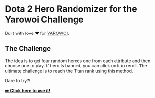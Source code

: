 # Dota 2 Hero Randomizer for the Yarowoi Challenge

Built with love ❤️ for [YAROWOI](https://www.twitch.tv/yarowoiqa).

## The Challenge

The idea is to get four random heroes one from each attribute and then choose one to play. If hero is banned, you can click on it to reroll. The ultimate challenge is to reach the Titan rank using this method.

Dare to try?!

[**➡️ Click here to use it!**](https://vladimirfeonix.github.io/dotarandom/)
